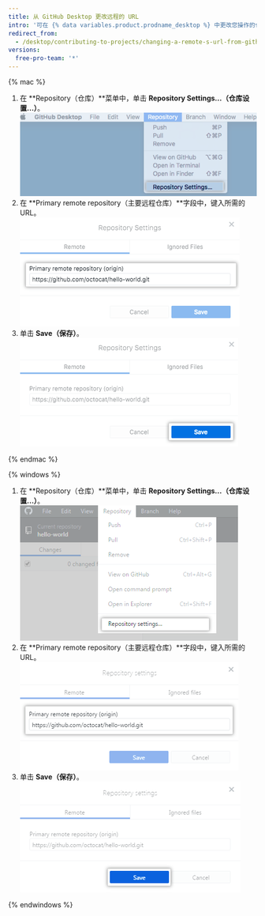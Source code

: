 ```yaml
---
title: 从 GitHub Desktop 更改远程的 URL
intro: '可在 {% data variables.product.prodname_desktop %} 中更改您操作的仓库的远程 URL。 如果仓库已经更名，或者拥有仓库的用户或组织已经改变，您便可执行此操作。'
redirect_from:
  - /desktop/contributing-to-projects/changing-a-remote-s-url-from-github-desktop
versions:
  free-pro-team: '*'
---
```


{% mac %}

1. 在 **Repository（仓库）**菜单中，单击 **Repository Settings...（仓库设置...）**。 ![仓库设置菜单选项](/assets/images/help/desktop/repository-settings-mac.png)
2. 在 **Primary remote repository（主要远程仓库）**字段中，键入所需的 URL。 ![主要远程仓库字段](/assets/images/help/desktop/repository-settings-remote-mac.png)
3. 单击 **Save（保存）**。 ![保存按钮](/assets/images/help/desktop/repository-settings-save-mac.png)

{% endmac %}

{% windows %}

1. 在 **Repository（仓库）**菜单中，单击 **Repository Settings...（仓库设置...）**。 ![仓库设置菜单选项](/assets/images/help/desktop/repository-settings-win.png)
2. 在 **Primary remote repository（主要远程仓库）**字段中，键入所需的 URL。 ![主要远程仓库字段](/assets/images/help/desktop/repository-settings-remote-win.png)
3. 单击 **Save（保存）**。 ![保存按钮](/assets/images/help/desktop/repository-settings-save-win.png)

{% endwindows %}
